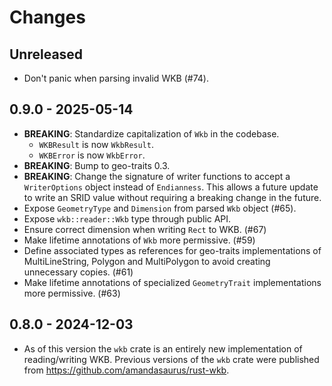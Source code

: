 # Changes

## Unreleased

- Don't panic when parsing invalid WKB (#74).

## 0.9.0 - 2025-05-14

- **BREAKING**: Standardize capitalization of `Wkb` in the codebase.
  - `WKBResult` is now `WkbResult`.
  - `WKBError` is now `WkbError`.
- **BREAKING**: Bump to geo-traits 0.3.
- **BREAKING**: Change the signature of writer functions to accept a `WriterOptions` object instead of `Endianness`. This allows a future update to write an SRID value without requiring a breaking change in the future.
- Expose `GeometryType` and `Dimension` from parsed `Wkb` object (#65).
- Expose `wkb::reader::Wkb` type through public API.
- Ensure correct dimension when writing `Rect` to WKB. (#67)
- Make lifetime annotations of `Wkb` more permissive. (#59)
- Define associated types as references for geo-traits implementations of MultiLineString, Polygon and MultiPolygon to avoid creating unnecessary copies. (#61)
- Make lifetime annotations of specialized `GeometryTrait` implementations more permissive. (#63)

## 0.8.0 - 2024-12-03

- As of this version the `wkb` crate is an entirely new implementation of reading/writing WKB. Previous versions of the `wkb` crate were published from https://github.com/amandasaurus/rust-wkb.

